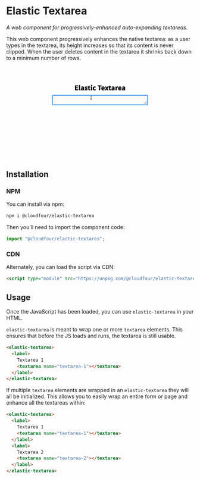 # Elastic Textarea

_A web component for progressively-enhanced auto-expanding textareas._

This web component progressively enhances the native textarea: as a user types in the textarea, its height increases so that its content is never clipped. When the user deletes content in the textarea it shrinks back down to a minimum number of rows.

![A gif of an textarea expanding and shrinking as a user types and deletes content.](/elastic-textarea.gif)

## Installation

### NPM

You can install via npm:

```zsh
npm i @cloudfour/elastic-textarea
```

Then you'll need to import the component code:

```js
import "@cloudfour/elastic-textarea";
```

### CDN

Alternately, you can load the script via CDN:

```html
<script type="module" src="https://unpkg.com/@cloudfour/elastic-textarea@0.0.1/index.min.js">
```

## Usage

Once the JavaScript has been loaded, you can use `elastic-textarea` in your HTML.

`elastic-textarea` is meant to wrap one or more `textarea` elements. This ensures that before the JS loads and runs, the textarea is still usable.

```html
<elastic-textarea>
  <label>
    Textarea 1
    <textarea name="textarea-1"></textarea>
  </label>
</elastic-textarea>
```

If multiple `textarea` elements are wrapped in an `elastic-textarea` they will all be initialized. This allows you to easily wrap an entire form or page and enhance all the textareas within:

```html
<elastic-textarea>
  <label>
    Textarea 1
    <textarea name="textarea-1"></textarea>
  </label>
  <label>
    Textarea 2
    <textarea name="textarea-2"></textarea>
  </label>
</elastic-textarea>
```
